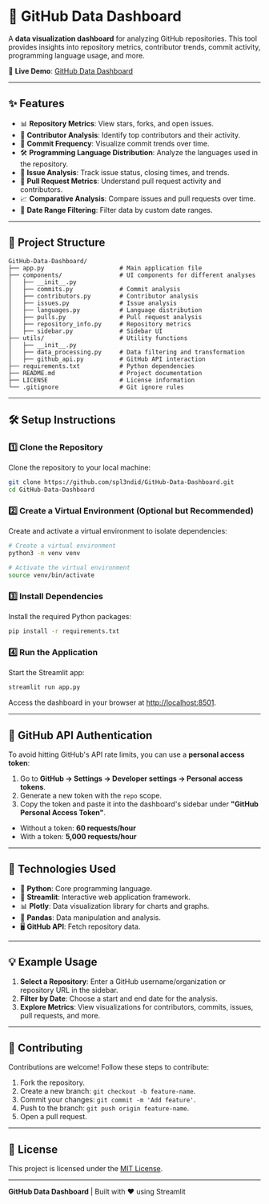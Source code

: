 # 🌟 GitHub Data Dashboard

A **data visualization dashboard** for analyzing GitHub repositories. This tool provides insights into repository metrics, contributor trends, commit activity, programming language usage, and more.

🚀 **Live Demo**: [GitHub Data Dashboard](https://web-production-e2a2f.up.railway.app/)

---

## ✨ Features

- 📊 **Repository Metrics**: View stars, forks, and open issues.
- 👥 **Contributor Analysis**: Identify top contributors and their activity.
- 📅 **Commit Frequency**: Visualize commit trends over time.
- 🛠️ **Programming Language Distribution**: Analyze the languages used in the repository.
- 🐛 **Issue Analysis**: Track issue status, closing times, and trends.
- 🔀 **Pull Request Metrics**: Understand pull request activity and contributors.
- 📈 **Comparative Analysis**: Compare issues and pull requests over time.
- 📆 **Date Range Filtering**: Filter data by custom date ranges.

---

## 📂 Project Structure

```
GitHub-Data-Dashboard/
├── app.py                     # Main application file
├── components/                # UI components for different analyses
│   ├── __init__.py
│   ├── commits.py             # Commit analysis
│   ├── contributors.py        # Contributor analysis
│   ├── issues.py              # Issue analysis
│   ├── languages.py           # Language distribution
│   ├── pulls.py               # Pull request analysis
│   ├── repository_info.py     # Repository metrics
│   ├── sidebar.py             # Sidebar UI
├── utils/                     # Utility functions
│   ├── __init__.py
│   ├── data_processing.py     # Data filtering and transformation
│   ├── github_api.py          # GitHub API interaction
├── requirements.txt           # Python dependencies
├── README.md                  # Project documentation
├── LICENSE                    # License information
└── .gitignore                 # Git ignore rules
```

---

## 🛠️ Setup Instructions

### 1️⃣ Clone the Repository
Clone the repository to your local machine:
```bash
git clone https://github.com/spl3ndid/GitHub-Data-Dashboard.git
cd GitHub-Data-Dashboard
```

### 2️⃣ Create a Virtual Environment (Optional but Recommended)
Create and activate a virtual environment to isolate dependencies:
```bash
# Create a virtual environment
python3 -m venv venv

# Activate the virtual environment
source venv/bin/activate
```

### 3️⃣ Install Dependencies
Install the required Python packages:
```bash
pip install -r requirements.txt
```

### 4️⃣ Run the Application
Start the Streamlit app:
```bash
streamlit run app.py
```

Access the dashboard in your browser at [http://localhost:8501](http://localhost:8501).

---

## 🔑 GitHub API Authentication

To avoid hitting GitHub's API rate limits, you can use a **personal access token**:

1. Go to **GitHub → Settings → Developer settings → Personal access tokens**.
2. Generate a new token with the `repo` scope.
3. Copy the token and paste it into the dashboard's sidebar under **"GitHub Personal Access Token"**.

- Without a token: **60 requests/hour**
- With a token: **5,000 requests/hour**

---

## 🧰 Technologies Used

- 🐍 **Python**: Core programming language.
- 🎨 **Streamlit**: Interactive web application framework.
- 📊 **Plotly**: Data visualization library for charts and graphs.
- 🐼 **Pandas**: Data manipulation and analysis.
- 🖥️ **GitHub API**: Fetch repository data.

---

## 💡 Example Usage

1. **Select a Repository**: Enter a GitHub username/organization or repository URL in the sidebar.
2. **Filter by Date**: Choose a start and end date for the analysis.
3. **Explore Metrics**: View visualizations for contributors, commits, issues, pull requests, and more.

---

## 🤝 Contributing

Contributions are welcome! Follow these steps to contribute:

1. Fork the repository.
2. Create a new branch: `git checkout -b feature-name`.
3. Commit your changes: `git commit -m 'Add feature'`.
4. Push to the branch: `git push origin feature-name`.
5. Open a pull request.

---

## 📜 License

This project is licensed under the [MIT License](LICENSE).

---

**GitHub Data Dashboard** | Built with ❤️ using Streamlit